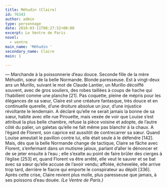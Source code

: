 ```yaml
---
title: Méhudin (Claire)
id: 76343
author: admin
type: personnage
date: 2010-03-11T08:27:52+00:00
excerpt: Le Ventre de Paris
novel:
  - ventre
main_name: 'Méhudin '
secondary_name: Claire
main: 1

---
```

— Marchande à la poissonnerie d’eau douce. Seconde fille de la mère Méhudin, sœur de la belle Normande. Blonde paresseuse. Est à vingt-deux ans un Murillo, suivant le mot de Claude Lantier, un Murillo décoiffé souvent, avec de gros souliers, des robes taillées à coups de hache qui l’habillent comme une planche [21]. Pas coquette, pleine de mépris pour les élégances de sa sœur, Claire est une créature fantasque, très douce et en continuelle querelle, d’une droiture absolue un jour, d’une injustice révoltante le lendemain. A déclaré qu’elle ne serait jamais la bonne de sa sœur, habite avec elle rue Pirouette, mais vexée de voir que Louise s’est attribué la plus belle chambre, refuse la pièce voisine et adopte, de l’autre côté du palier, un galetas qu’elle ne fait même pas blanchir à la chaux. A l’égard de Florent, son caprice est aussitôt de contrecarrer sa sœur. Quand Louise ameutait le pavillon contre lui, elle était seule à le défendre [142]. Mais, dès que la belle Normande change de tactique, Claire se fâche avec Florent, s’enfermant dans un mutisme jaloux, parlant d’aller le dénoncer et de se jeter ensuite à l’eau ; elle s’exalte au point de faire brûler des cierges à l’église [253] et, quand Florent va être arrêté, elle veut le sauver et se bat avec sa sœur qu’elle accuse de l’avoir vendu; affolée, échevelée, elle arrive trop tard, derrière le fiacre qui emporte le conspirateur au dépôt [336]. Après cette crise, Claire revient plus molle, plus paresseuse que jamais, à ses poissons d’eau douée. _(Le Ventre de Paris.)_